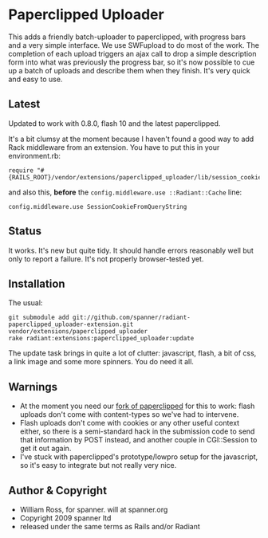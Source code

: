 # Paperclipped Uploader

This adds a friendly batch-uploader to paperclipped, with progress bars and a very simple interface. We use SWFupload to do most of the work. The completion of each upload triggers an ajax call to drop a simple description form into what was previously the progress bar, so it's now possible to cue up a batch of uploads and describe them when they finish. It's very quick and easy to use.

## Latest

Updated to work with 0.8.0, flash 10 and the latest paperclipped. 

It's a bit clumsy at the moment because I haven't found a good way to add Rack middleware from an extension. You have to put this in your environment.rb:

	require "#{RAILS_ROOT}/vendor/extensions/paperclipped_uploader/lib/session_cookie_from_query_string"

and also this, **before** the `config.middleware.use ::Radiant::Cache` line:

	config.middleware.use SessionCookieFromQueryString

## Status

It works. It's new but quite tidy. It should handle errors reasonably well but only to report a failure. It's not properly browser-tested yet.

## Installation

The usual:

	git submodule add git://github.com/spanner/radiant-paperclipped_uploader-extension.git vendor/extensions/paperclipped_uploader
	rake radiant:extensions:paperclipped_uploader:update

The update task brings in quite a lot of clutter: javascript, flash, a bit of css, a link image and some more spinners. You do need it all.

## Warnings

* At the moment you need our [fork of paperclipped](https://github.com/spanner/paperclipped) for this to work: flash uploads don't come with content-types so we've had to intervene.
* Flash uploads don't come with cookies or any other useful context either, so there is a semi-standard hack in the submission code to send that information by POST instead, and another couple in CGI::Session to get it out again.
*  I've stuck with paperclipped's prototype/lowpro setup for the javascript, so it's easy to integrate but not really very nice.

## Author & Copyright

* William Ross, for spanner. will at spanner.org
* Copyright 2009 spanner ltd
* released under the same terms as Rails and/or Radiant